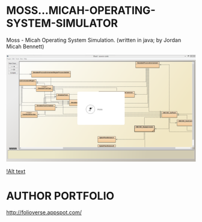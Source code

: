 # MOSS...MICAH-OPERATING-SYSTEM-SIMULATOR
Moss - Micah Operating System Simulation. (written in java; by Jordan Micah Bennett)




![Alt text](https://github.com/JordanMicahBennett/MOSS...MICAH-OPERATING-SYSTEM-SIMULATOR/blob/master/source-code/data/images/captures/0.png)


[!Alt text](https://github.com/JordanMicahBennett/MOSS...MICAH-OPERATING-SYSTEM-SIMULATOR/blob/master/source-code/data/images/captures/1.png)




AUTHOR PORTFOLIO
============================================
http://folioverse.appspot.com/
